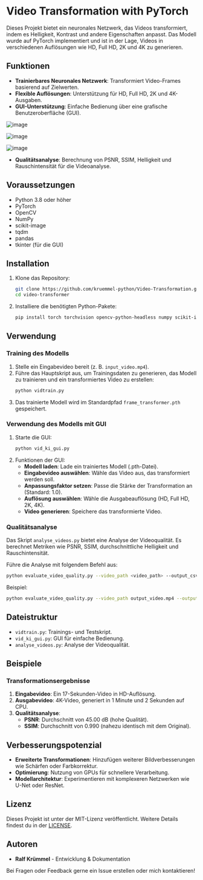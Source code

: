 # Video Transformation with PyTorch

Dieses Projekt bietet ein neuronales Netzwerk, das Videos transformiert, indem es Helligkeit, Kontrast und andere Eigenschaften anpasst. Das Modell wurde auf PyTorch implementiert und ist in der Lage, Videos in verschiedenen Auflösungen wie HD, Full HD, 2K und 4K zu generieren.

## Funktionen
- **Trainierbares Neuronales Netzwerk**: Transformiert Video-Frames basierend auf Zielwerten.
- **Flexible Auflösungen**: Unterstützung für HD, Full HD, 2K und 4K-Ausgaben.
- **GUI-Unterstützung**: Einfache Bedienung über eine grafische Benutzeroberfläche (GUI).

![image](https://github.com/user-attachments/assets/292737a0-3d55-4438-89fb-5526668ae929)

![image](https://github.com/user-attachments/assets/20195738-9eaf-4ff6-9375-4ff66bc8dc8a)

![image](https://github.com/user-attachments/assets/adbb37fb-c2a4-4224-a2b0-40299718dad2)



  
- **Qualitätsanalyse**: Berechnung von PSNR, SSIM, Helligkeit und Rauschintensität für die Videoanalyse.

## Voraussetzungen
- Python 3.8 oder höher
- PyTorch
- OpenCV
- NumPy
- scikit-image
- tqdm
- pandas
- tkinter (für die GUI)

## Installation
1. Klone das Repository:
   ```bash
   git clone https://github.com/kruemmel-python/Video-Transformation.git
   cd video-transformer
   ```

2. Installiere die benötigten Python-Pakete:
   ```bash
   pip install torch torchvision opencv-python-headless numpy scikit-image tqdm pandas
   ```

## Verwendung

### Training des Modells
1. Stelle ein Eingabevideo bereit (z. B. `input_video.mp4`).
2. Führe das Hauptskript aus, um Trainingsdaten zu generieren, das Modell zu trainieren und ein transformiertes Video zu erstellen:
   ```bash
   python vidtrain.py
   ```
3. Das trainierte Modell wird im Standardpfad `frame_transformer.pth` gespeichert.

### Verwendung des Modells mit GUI
1. Starte die GUI:
   ```bash
   python vid_ki_gui.py
   ```
2. Funktionen der GUI:
   - **Modell laden**: Lade ein trainiertes Modell (.pth-Datei).
   - **Eingabevideo auswählen**: Wähle das Video aus, das transformiert werden soll.
   - **Anpassungsfaktor setzen**: Passe die Stärke der Transformation an (Standard: 1.0).
   - **Auflösung auswählen**: Wähle die Ausgabeauflösung (HD, Full HD, 2K, 4K).
   - **Video generieren**: Speichere das transformierte Video.

### Qualitätsanalyse
Das Skript `analyse_videos.py` bietet eine Analyse der Videoqualität. Es berechnet Metriken wie PSNR, SSIM, durchschnittliche Helligkeit und Rauschintensität.

Führe die Analyse mit folgendem Befehl aus:
```bash
python evaluate_video_quality.py --video_path <video_path> --output_csv <output_csv>
```
Beispiel:
```bash
python evaluate_video_quality.py --video_path output_video.mp4 --output_csv video_analysis.csv
```

## Dateistruktur
- `vidtrain.py`: Trainings- und Testskript.
- `vid_ki_gui.py`: GUI für einfache Bedienung.
- `analyse_videos.py`: Analyse der Videoqualität.


## Beispiele
### Transformationsergebnisse
1. **Eingabevideo**: Ein 17-Sekunden-Video in HD-Auflösung.
2. **Ausgabevideo**: 4K-Video, generiert in 1 Minute und 2 Sekunden auf CPU.
3. **Qualitätsanalyse**:
   - **PSNR**: Durchschnitt von 45.00 dB (hohe Qualität).
   - **SSIM**: Durchschnitt von 0.990 (nahezu identisch mit dem Original).


## Verbesserungspotenzial
- **Erweiterte Transformationen**: Hinzufügen weiterer Bildverbesserungen wie Schärfen oder Farbkorrektur.
- **Optimierung**: Nutzung von GPUs für schnellere Verarbeitung.
- **Modellarchitektur**: Experimentieren mit komplexeren Netzwerken wie U-Net oder ResNet.

## Lizenz
Dieses Projekt ist unter der MIT-Lizenz veröffentlicht. Weitere Details findest du in der [LICENSE](LICENSE).

## Autoren
- **Ralf Krümmel** - Entwicklung & Dokumentation

Bei Fragen oder Feedback gerne ein Issue erstellen oder mich kontaktieren!
